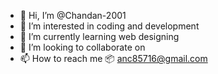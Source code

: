 - 👋 Hi, I’m @Chandan-2001
- 👀 I’m interested in coding and development 
- 🌱 I’m currently learning web designing
- 💞️ I’m looking to collaborate on 
- 📫 How to reach me 📦 anc85716@gmail.com

<!---
Chandan-2001/Chandan-2001 is a ✨ special ✨ repository because its `README.md` (this file) appears on your GitHub profile.
You can click the Preview link to take a look at your changes.
--->
